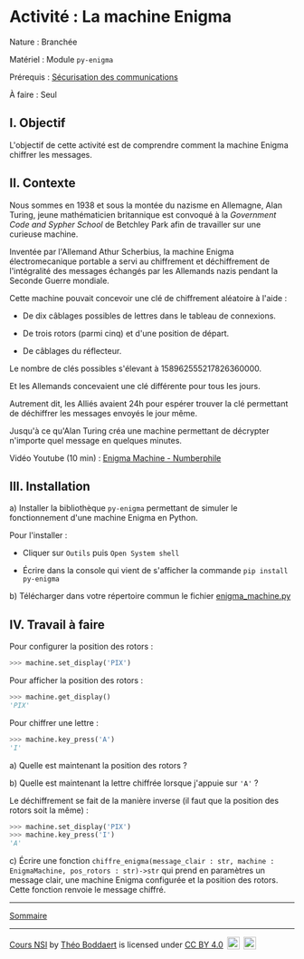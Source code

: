# Activité : La machine Enigma

Nature : Branchée

Matériel : Module `py-enigma`

Prérequis : [Sécurisation des communications](./Sécurisation_des_communications.md)

À faire : Seul

## I. Objectif

L'objectif de cette activité est de comprendre comment la machine Enigma chiffrer les messages.

## II. Contexte

Nous sommes en 1938 et sous la montée du nazisme en Allemagne, Alan Turing, jeune mathématicien britannique est convoqué à la *Government Code and Sypher School* de Betchley Park afin de travailler sur une curieuse machine.

Inventée par l'Allemand Athur Scherbius, la machine Enigma électromecanique portable a servi au chiffrement et déchiffrement de l'intégralité des messages échangés par les Allemands nazis pendant la Seconde Guerre mondiale.

Cette machine pouvait concevoir une clé de chiffrement aléatoire à l'aide :

- De dix câblages possibles de lettres dans le tableau de connexions.

- De trois rotors (parmi cinq) et d'une position de départ.

- De câblages du réflecteur.

Le nombre de clés possibles s'élevant à $158 962 555 217 826 360 000$.

Et les Allemands concevaient une clé différente pour tous les jours.

Autrement dit, les Alliés avaient 24h pour espérer trouver la clé permettant de déchiffrer les messages envoyés le jour même.

Jusqu'à ce qu'Alan Turing créa une machine permettant de décrypter n'importe quel message en quelques minutes.

Vidéo Youtube (10 min) : [Enigma Machine  - Numberphile](https://www.youtube.com/watch?v=G2_Q9FoD-oQ)

## III. Installation

a) Installer la bibliothèque ``py-enigma`` permettant de simuler le fonctionnement d'une machine Enigma en Python.

Pour l'installer :

- Cliquer sur ``Outils`` puis ``Open System shell``

- Écrire dans la console qui vient de s'afficher la commande ``pip install py-enigma``

b) Télécharger dans votre répertoire commun le fichier [enigma_machine.py](./src/enigma_machine.py)

## IV. Travail à faire

Pour configurer la position des rotors :

```python
>>> machine.set_display('PIX')
```

Pour afficher la position des rotors :

```python
>>> machine.get_display()
'PIX'
```

Pour chiffrer une lettre :

```python
>>> machine.key_press('A')
'I'
```

a) Quelle est maintenant la position des rotors ?

b) Quelle est maintenant la lettre chiffrée lorsque j'appuie sur ``'A'`` ?

Le déchiffrement se fait de la manière inverse (il faut que la position des rotors soit la même) :

```python
>>> machine.set_display('PIX')
>>> machine.key_press('I')
'A'
```

c) Écrire une fonction ``chiffre_enigma(message_clair : str, machine : EnigmaMachine, pos_rotors : str)->str`` qui prend en paramètres un message clair, une machine Enigma configurée et la position des rotors. Cette fonction renvoie le message chiffré.

_______________

[Sommaire](./../../README.md)

___________

<p xmlns:cc="http://creativecommons.org/ns#" xmlns:dct="http://purl.org/dc/terms/"><a property="dct:title" rel="cc:attributionURL" href="https://github.com/boddaert/nsi">Cours NSI</a> by <a rel="cc:attributionURL dct:creator" property="cc:attributionName" href="https://github.com/boddaert">Théo Boddaert</a> is licensed under <a href="https://creativecommons.org/licenses/by/4.0/?ref=chooser-v1" target="_blank" rel="license noopener noreferrer" style="display:inline-block;">CC BY 4.0</a>  <img style="height:22px!important;margin-left:3px;vertical-align:text-bottom;" src="https://mirrors.creativecommons.org/presskit/icons/cc.svg?ref=chooser-v1" alt="">  <img style="height:22px!important;margin-left:3px;vertical-align:text-bottom;" src="https://mirrors.creativecommons.org/presskit/icons/by.svg?ref=chooser-v1" alt=""></p> 